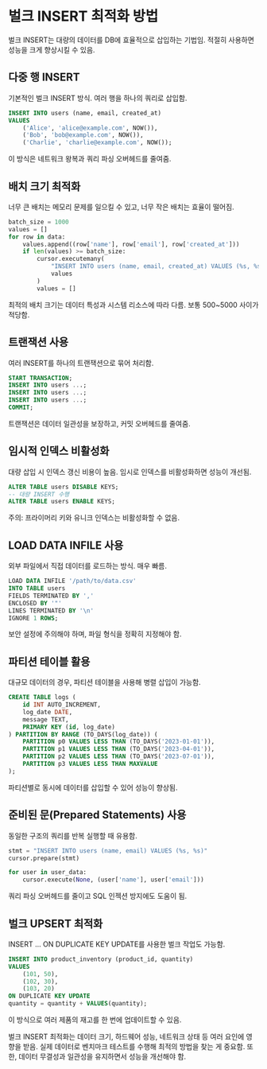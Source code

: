 # 벌크 INSERT 최적화 방법

벌크 INSERT는 대량의 데이터를 DB에 효율적으로 삽입하는 기법임. 적절히 사용하면 성능을 크게 향상시킬 수 있음.

## 다중 행 INSERT

기본적인 벌크 INSERT 방식. 여러 행을 하나의 쿼리로 삽입함.

```sql
INSERT INTO users (name, email, created_at)
VALUES 
    ('Alice', 'alice@example.com', NOW()),
    ('Bob', 'bob@example.com', NOW()),
    ('Charlie', 'charlie@example.com', NOW());
```

이 방식은 네트워크 왕복과 쿼리 파싱 오버헤드를 줄여줌.

## 배치 크기 최적화

너무 큰 배치는 메모리 문제를 일으킬 수 있고, 너무 작은 배치는 효율이 떨어짐.

```python
batch_size = 1000
values = []
for row in data:
    values.append((row['name'], row['email'], row['created_at']))
    if len(values) >= batch_size:
        cursor.executemany(
            "INSERT INTO users (name, email, created_at) VALUES (%s, %s, %s)",
            values
        )
        values = []
```

최적의 배치 크기는 데이터 특성과 시스템 리소스에 따라 다름. 보통 500~5000 사이가 적당함.

## 트랜잭션 사용

여러 INSERT를 하나의 트랜잭션으로 묶어 처리함.

```sql
START TRANSACTION;
INSERT INTO users ...;
INSERT INTO users ...;
INSERT INTO users ...;
COMMIT;
```

트랜잭션은 데이터 일관성을 보장하고, 커밋 오버헤드를 줄여줌.

## 임시적 인덱스 비활성화

대량 삽입 시 인덱스 갱신 비용이 높음. 임시로 인덱스를 비활성화하면 성능이 개선됨.

```sql
ALTER TABLE users DISABLE KEYS;
-- 대량 INSERT 수행
ALTER TABLE users ENABLE KEYS;
```

주의: 프라이머리 키와 유니크 인덱스는 비활성화할 수 없음.

## LOAD DATA INFILE 사용

외부 파일에서 직접 데이터를 로드하는 방식. 매우 빠름.

```sql
LOAD DATA INFILE '/path/to/data.csv'
INTO TABLE users
FIELDS TERMINATED BY ',' 
ENCLOSED BY '"'
LINES TERMINATED BY '\n'
IGNORE 1 ROWS;
```

보안 설정에 주의해야 하며, 파일 형식을 정확히 지정해야 함.

## 파티션 테이블 활용

대규모 데이터의 경우, 파티션 테이블을 사용해 병렬 삽입이 가능함.

```sql
CREATE TABLE logs (
    id INT AUTO_INCREMENT,
    log_date DATE,
    message TEXT,
    PRIMARY KEY (id, log_date)
) PARTITION BY RANGE (TO_DAYS(log_date)) (
    PARTITION p0 VALUES LESS THAN (TO_DAYS('2023-01-01')),
    PARTITION p1 VALUES LESS THAN (TO_DAYS('2023-04-01')),
    PARTITION p2 VALUES LESS THAN (TO_DAYS('2023-07-01')),
    PARTITION p3 VALUES LESS THAN MAXVALUE
);
```

파티션별로 동시에 데이터를 삽입할 수 있어 성능이 향상됨.

## 준비된 문(Prepared Statements) 사용

동일한 구조의 쿼리를 반복 실행할 때 유용함.

```python
stmt = "INSERT INTO users (name, email) VALUES (%s, %s)"
cursor.prepare(stmt)

for user in user_data:
    cursor.execute(None, (user['name'], user['email']))
```

쿼리 파싱 오버헤드를 줄이고 SQL 인젝션 방지에도 도움이 됨.

## 벌크 UPSERT 최적화

INSERT ... ON DUPLICATE KEY UPDATE를 사용한 벌크 작업도 가능함.

```sql
INSERT INTO product_inventory (product_id, quantity)
VALUES 
    (101, 50),
    (102, 30),
    (103, 20)
ON DUPLICATE KEY UPDATE
quantity = quantity + VALUES(quantity);
```

이 방식으로 여러 제품의 재고를 한 번에 업데이트할 수 있음.

벌크 INSERT 최적화는 데이터 크기, 하드웨어 성능, 네트워크 상태 등 여러 요인에 영향을 받음. 실제 데이터로 벤치마크 테스트를 수행해 최적의 방법을 찾는 게 중요함. 또한, 데이터 무결성과 일관성을 유지하면서 성능을 개선해야 함.
